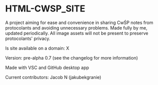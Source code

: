 # HTML-CWSP_SITE

A project aiming for ease and convenience in sharing CwŚP notes from protocolants and avoiding unnecessary problems. Made fully by me, updated periodically.
All image assets will not be present to preserve protocolants' privacy.

Is site available on a domain: X


Version: pre-alpha 0.7 (see the changelog for more information)


Made with VSC and GitHub desktop app


Current contributors: Jacob N (jakubekgranie)

